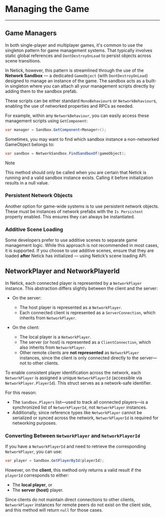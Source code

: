 # Managing the Game

---
## Game Managers
In both single-player and multiplayer games, it's common to use the singleton pattern for game management systems. That typically involves static global references and `DontDestroyOnLoad` to persist objects across scene transitions.

In Netick, however, this pattern is streamlined through the use of the **Network Sandbox** — a dedicated `GameObject` (with `DontDestroyOnLoad`) designed to manage an instance of the game. The sandbox acts as a built-in singleton where you can attach all your management scripts directly by adding them to the sandbox prefab.

These scripts can be either standard `MonoBehaviour`s or `NetworkBehaviour`s, enabling the use of networked properties and RPCs as needed.

For example, within any `NetworkBehaviour`, you can easily access these management scripts using `GetComponent`:

```csharp
var manager = Sandbox.GetComponent<Manager>();
```

Sometimes, you may want to find which sandbox instance a non-networked GameObject belongs to:

```csharp
var sandbox = NetworkSandbox.FindSandboxOf(gameObject);
```

> [!Note]
> This method should only be called when you are certain that Netick is running and a valid sandbox instance exists. Calling it before initialization results in a null value.


### Persistent Network Objects

Another option for game-wide systems is to use persistent network objects. These must be instances of network prefabs with the `Is Persistent` property enabled. This ensures they can always be instantiated.

### Additive Scene Loading

Some developers prefer to use additive scenes to separate game management logic. While this approach is not recommended in most cases, it is supported. If you choose to use additive scenes, ensure that they are loaded **after** Netick has initialized — using Netick’s scene loading API.

## NetworkPlayer and NetworkPlayerId

In Netick, each connected player is represented by a `NetworkPlayer` instance. This abstraction differs slightly between the client and the server:

* On the server:

  * The host player is represented as a `NetworkPlayer`.
  * Each connected client is represented as a `ServerConnection`, which inherits from `NetworkPlayer`.

* On the client:

  * The local player is a `NetworkPlayer`.
  * The server (or host) is represented as a `ClientConnection`, which also inherits from `NetworkPlayer`.
  * Other remote clients are **not represented** as `NetworkPlayer` instances, since the client is only connected directly to the server—not to other clients.

To enable consistent player identification across the network, each `NetworkPlayer` is assigned a unique `NetworkPlayerId` (accessible via `NetworkPlayer.PlayerId`). This struct serves as a network-safe identifier.

For this reason:

* The `Sandbox.Players` list—used to track all connected players—is a synchronized list of `NetworkPlayerId`, not `NetworkPlayer` instances.
* Additionally, since reference types like `NetworkPlayer` cannot be serialized or synced across the network, `NetworkPlayerId` is required for networking purposes.

### Converting Between `NetworkPlayer` and `NetworkPlayerId`

If you have a `NetworkPlayerId` and need to retrieve the corresponding `NetworkPlayer`, you can use:

```csharp
var player = Sandbox.GetPlayerById(playerId);
```

However, on the **client**, this method only returns a valid result if the `playerId` corresponds to either:

* The **local player**, or
* The **server (host)** player.

Since clients do not maintain direct connections to other clients, `NetworkPlayer` instances for remote peers do not exist on the client side, and this method will return `null` for those cases.

